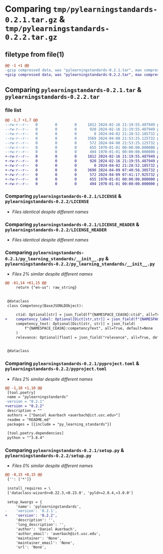 # Comparing `tmp/pylearningstandards-0.2.1.tar.gz` & `tmp/pylearningstandards-0.2.2.tar.gz`

## filetype from file(1)

```diff
@@ -1 +1 @@
-gzip compressed data, was "pylearningstandards-0.2.1.tar", max compression
+gzip compressed data, was "pylearningstandards-0.2.2.tar", max compression
```

## Comparing `pylearningstandards-0.2.1.tar` & `pylearningstandards-0.2.2.tar`

### file list

```diff
@@ -1,7 +1,7 @@
--rw-r--r--   0        0        0     1812 2024-02-16 21:19:55.487949 pylearningstandards-0.2.1/LICENSE
--rw-r--r--   0        0        0      920 2024-02-16 21:19:55.487949 pylearningstandards-0.2.1/LICENSE_HEADER
--rw-r--r--   0        0        0        0 2024-04-02 21:28:52.185732 pylearningstandards-0.2.1/README.md
--rw-r--r--   0        0        0     3569 2024-04-08 21:53:25.125732 pylearningstandards-0.2.1/py_learning_standards/__init__.py
--rw-r--r--   0        0        0      572 2024-04-08 21:53:25.125732 pylearningstandards-0.2.1/pyproject.toml
--rw-r--r--   0        0        0      655 1970-01-01 00:00:00.000000 pylearningstandards-0.2.1/setup.py
--rw-r--r--   0        0        0      494 1970-01-01 00:00:00.000000 pylearningstandards-0.2.1/PKG-INFO
+-rw-r--r--   0        0        0     1812 2024-02-16 21:19:55.487949 pylearningstandards-0.2.2/LICENSE
+-rw-r--r--   0        0        0      920 2024-02-16 21:19:55.487949 pylearningstandards-0.2.2/LICENSE_HEADER
+-rw-r--r--   0        0        0        0 2024-04-02 21:28:52.185732 pylearningstandards-0.2.2/README.md
+-rw-r--r--   0        0        0     3690 2024-04-09 07:40:56.305732 pylearningstandards-0.2.2/py_learning_standards/__init__.py
+-rw-r--r--   0        0        0      572 2024-04-09 07:41:17.925732 pylearningstandards-0.2.2/pyproject.toml
+-rw-r--r--   0        0        0      655 1970-01-01 00:00:00.000000 pylearningstandards-0.2.2/setup.py
+-rw-r--r--   0        0        0      494 1970-01-01 00:00:00.000000 pylearningstandards-0.2.2/PKG-INFO
```

### Comparing `pylearningstandards-0.2.1/LICENSE` & `pylearningstandards-0.2.2/LICENSE`

 * *Files identical despite different names*

### Comparing `pylearningstandards-0.2.1/LICENSE_HEADER` & `pylearningstandards-0.2.2/LICENSE_HEADER`

 * *Files identical despite different names*

### Comparing `pylearningstandards-0.2.1/py_learning_standards/__init__.py` & `pylearningstandards-0.2.2/py_learning_standards/__init__.py`

 * *Files 2% similar despite different names*

```diff
@@ -61,14 +61,15 @@
     return {"en-us": raw_string}
 
 
 @dataclass
 class Competency(BaseJSONLDObject):
 
     ctid: Optional[str] = json_field(f"{NAMESPACE_CEASN}:ctid", all=True, default=None)
+    competency_label: Optional[Dict[str,str]] = json_field(f"{NAMESPACE_CEASN}:competencyLabel", all=True, default=None)
     competency_text: Optional[Dict[str, str]] = json_field(
         f"{NAMESPACE_CEASN}:competencyText", all=True, default=None
     )
     relevance: Optional[float] = json_field("relevance", all=True, default=None)
 
 
 @dataclass
```

### Comparing `pylearningstandards-0.2.1/pyproject.toml` & `pylearningstandards-0.2.2/pyproject.toml`

 * *Files 2% similar despite different names*

```diff
@@ -1,10 +1,10 @@
 [tool.poetry]
 name = "pylearningstandards"
-version = "0.2.1"
+version = "0.2.2"
 description = ""
 authors = ["Daniel Auerbach <auerbach@ict.usc.edu>"]
 readme = "README.md"
 packages = [{include = "py_learning_standards"}]
 
 [tool.poetry.dependencies]
 python = "^3.8.4"
```

### Comparing `pylearningstandards-0.2.1/setup.py` & `pylearningstandards-0.2.2/setup.py`

 * *Files 0% similar despite different names*

```diff
@@ -8,15 +8,15 @@
 {'': ['*']}
 
 install_requires = \
 ['dataclass-wizard>=0.22.3,<0.23.0', 'pyld>=2.0.4,<3.0.0']
 
 setup_kwargs = {
     'name': 'pylearningstandards',
-    'version': '0.2.1',
+    'version': '0.2.2',
     'description': '',
     'long_description': '',
     'author': 'Daniel Auerbach',
     'author_email': 'auerbach@ict.usc.edu',
     'maintainer': 'None',
     'maintainer_email': 'None',
     'url': 'None',
```

